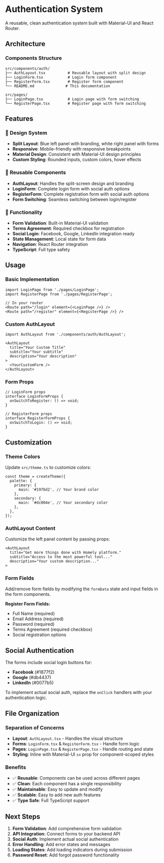 # Authentication System

A reusable, clean authentication system built with Material-UI and React Router.

## Architecture

### Components Structure

```
src/components/auth/
├── AuthLayout.tsx          # Reusable layout with split design
├── LoginForm.tsx           # Login form component
├── RegisterForm.tsx        # Register form component
└── README.md              # This documentation

src/pages/
├── LoginPage.tsx           # Login page with form switching
└── RegisterPage.tsx        # Register page with form switching
```

## Features

### 🎨 **Design System**

- **Split Layout**: Blue left panel with branding, white right panel with forms
- **Responsive**: Mobile-friendly with responsive breakpoints
- **Material Design**: Consistent with Material-UI design principles
- **Custom Styling**: Rounded inputs, custom colors, hover effects

### 🔧 **Reusable Components**

- **AuthLayout**: Handles the split-screen design and branding
- **LoginForm**: Complete login form with social auth options
- **RegisterForm**: Complete registration form with social auth options
- **Form Switching**: Seamless switching between login/register

### 🚀 **Functionality**

- **Form Validation**: Built-in Material-UI validation
- **Terms Agreement**: Required checkbox for registration
- **Social Login**: Facebook, Google, LinkedIn integration ready
- **State Management**: Local state for form data
- **Navigation**: React Router integration
- **TypeScript**: Full type safety

## Usage

### Basic Implementation

```tsx
import LoginPage from './pages/LoginPage';
import RegisterPage from './pages/RegisterPage';

// In your router
<Route path="/login" element={<LoginPage />} />
<Route path="/register" element={<RegisterPage />} />
```

### Custom AuthLayout

```tsx
import AuthLayout from './components/auth/AuthLayout';

<AuthLayout
  title="Your Custom Title"
  subtitle="Your subtitle"
  description="Your description"
>
  <YourCustomForm />
</AuthLayout>
```

### Form Props

```tsx
// LoginForm props
interface LoginFormProps {
  onSwitchToRegister: () => void;
}

// RegisterForm props
interface RegisterFormProps {
  onSwitchToLogin: () => void;
}
```

## Customization

### Theme Colors

Update `src/theme.ts` to customize colors:

```tsx
const theme = createTheme({
  palette: {
    primary: {
      main: '#1976d2', // Your brand color
    },
    secondary: {
      main: '#dc004e', // Your secondary color
    },
  },
});
```

### AuthLayout Content

Customize the left panel content by passing props:

```tsx
<AuthLayout
  title="Get more things done with Homely platform."
  subtitle="Access to the most powerful tool..."
  description="Your custom description..."
>
```

### Form Fields

Add/remove form fields by modifying the `formData` state and input fields in the form components.

**Register Form Fields:**

- Full Name (required)
- Email Address (required)
- Password (required)
- Terms Agreement (required checkbox)
- Social registration options

## Social Authentication

The forms include social login buttons for:

- **Facebook** (#1877f2)
- **Google** (#db4437)
- **LinkedIn** (#0077b5)

To implement actual social auth, replace the `onClick` handlers with your authentication logic.

## File Organization

### Separation of Concerns

- **Layout**: `AuthLayout.tsx` - Handles the visual structure
- **Forms**: `LoginForm.tsx` & `RegisterForm.tsx` - Handle form logic
- **Pages**: `LoginPage.tsx` & `RegisterPage.tsx` - Handle routing and state
- **Styling**: Inline with Material-UI `sx` prop for component-scoped styles

### Benefits

- ✅ **Reusable**: Components can be used across different pages
- ✅ **Clean**: Each component has a single responsibility
- ✅ **Maintainable**: Easy to update and modify
- ✅ **Scalable**: Easy to add new auth features
- ✅ **Type Safe**: Full TypeScript support

## Next Steps

1. **Form Validation**: Add comprehensive form validation
2. **API Integration**: Connect forms to your backend API
3. **Social Auth**: Implement actual social authentication
4. **Error Handling**: Add error states and messages
5. **Loading States**: Add loading indicators during submission
6. **Password Reset**: Add forgot password functionality
